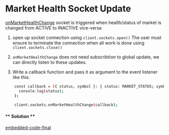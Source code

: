 Market Health Socket Update
===

[onMarketHealthChange](https://github.com/fireflyprotocol/FireflyClient/blob/c61a14171783125137299363dbf4223857c56e4e/src/exchange/sockets.ts#L102) socket is triggered when health/status of market is changed from ACTIVE to INACTIVE vice-versa

1. open up socket connection using `client.sockets.open()` The user must ensure to terminate the connection when all work is done using `client.sockets.close()`

2. `onMarketHealthChange` does not need subscribtion to global update, we can directly listen to these updates.

3. Write a callback function and pass it as argument to the event listener like this:
``` bash
    const callback = ({ status, symbol }: { status: MARKET_STATUS; symbol: string }) => {
      console.log(status);  
    };
  
    client.sockets.onMarketHealthChange(callback);
```


<!-- tabs:start -->

#### ** Solution **

[embedded-code-final](./assets/4-sample-code.ts ':include :type=code embed-final')

<!-- tabs:end -->
